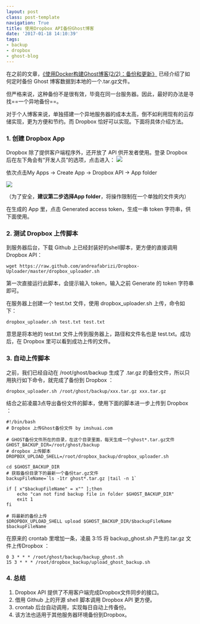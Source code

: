 ```yaml
---
layout: postclass: post-templatenavigation: True
title: 使用Dropbox API备份Ghost博客
date: '2017-01-18 14:10:39'
tags:
- backup
- dropbox
- ghost-blog
---
```


在之前的文章，[《使用Docker构建Ghost博客(2/2)：备份和更新》](/using-docker-to-build-ghost-blog-update_backup/) 已经介绍了如何定时备份 Ghost 博客数据到本地的一个.tar.gz文件。

但严格来说，这种备份不是很有效，毕竟在同一台服务器。因此，最好的办法是寻找==一个异地备份==。

对于个人博客来说，单独搭建一个异地服务器的成本太高，倒不如利用现有的云存储实现，更为方便和节约。而 Dropbox 恰好可以实现。下面将具体介绍方法。

### 1. 创建 Dropbox App

Dropbox 除了提供客户端程序外，还开放了 API 供开发者使用。登录 Dropbox 后在左下角会有“开发人员”的选项，点击进入：
![](http://ok4jsyu7n.bkt.clouddn.comhttps://cdn.imshuai.com/images/2017/01/dropbox_developer-1.jpg)

依次点击My Apps → Create App → Dropbox API → App folder

![](http://ok4jsyu7n.bkt.clouddn.comhttps://cdn.imshuai.com/images/2017/01/Dropbox-guid.png)

（为了安全，**建议第二步选择App folder**，将操作限制在一个单独的文件夹内）

在生成的 App 里，点击 Generated access token，生成一串 token 字符串，供下面使用。

###  2. 测试 Dropbox 上传脚本

到服务器后台，下载 Github 上已经封装好的shell脚本，更方便的直接调用 Dropbox API：
```
wget https://raw.github.com/andreafabrizi/Dropbox-Uploader/master/dropbox_uploader.sh
```

第一次直接运行此脚本，会提示输入 token，输入之前 Generate 的 token 字符串即可。

在服务器上创建一个 test.txt 文件，使用 dropbox_uploader.sh 上传，命令如下：
```
dropbox_uploader.sh test.txt test.txt
```
意思是将本地的 test.txt 文件上传到服务器上，路径和文件名也是 test.txt。成功后，在 Dropbox 里可以看到成功上传的文件。

### 3. 自动上传脚本

之前，我们已经自动在 /root/ghost/backup 生成了 .tar.gz 的备份文件，所以只用执行如下命令，就完成了备份到 Dropbox ：
```
dropbox_uploader.sh /root/ghost/backup/xxx.tar.gz xxx.tar.gz
```

结合之前凌晨3点导出备份文件的脚本，使用下面的脚本进一步上传到 Dropbox ：
```
#!/bin/bash
# Dropbox 上传Ghost备份文件 by imshuai.com

# GHOST备份文件所在的目录，在这个目录里面，每天生成一个ghost*.tar.gz文件
GHOST_BACKUP_DIR=/root/ghost/backup
# dropbox 上传脚本
DROPBOX_UPLOAD_SHELL=/root/dropbox_backup/dropbox_uploader.sh

cd $GHOST_BACKUP_DIR
# 获取备份目录下的最新一个备份tar.gz文件
backupFileName=`ls -1tr ghost*.tar.gz |tail -n 1`

if [ x"$backupFileName" = x"" ];then
	echo "can not find backup file in folder $GHOST_BACKUP_DIR"
	exit 1
fi

# 将最新的备份上传
$DROPBOX_UPLOAD_SHELL upload $GHOST_BACKUP_DIR/$backupFileName $backupFileName

```

在原来的 crontab 里增加一条，凌晨 3:15 将 backup_ghost.sh 产生的.tar.gz 文件上传Dropbox ：
```
0 3 * * * /root/ghost/backup/backup_ghost.sh
15 3 * * * /root/dropbox_backup/upload_ghost_backup.sh
```

### 4. 总结
1. Dropbox API 提供了不用客户端完成Dropbox文件同步的接口。
1. 借用 Github 上的开源 shell 脚本调用 Dropbox API 更方便。
1. crontab 后台自动调用，实现每日自动上传备份。
1. 该方法也适用于其他服务器环境备份到Dropbox。
